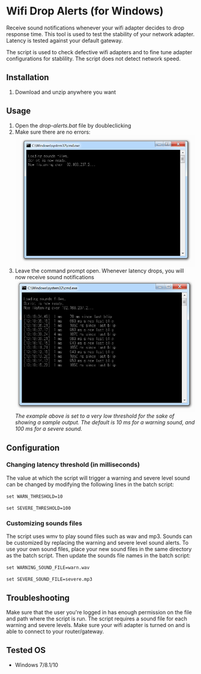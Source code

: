 # Wifi Drop Alerts (for Windows)
Receive sound notifications whenever your wifi adapter decides to drop response time. This tool is used to test the stability of your network adapter. Latency is tested against your default gateway. 

The script is used to check defective wifi adapters and to fine tune adapter configurations for stablility. The script does not detect network speed.

## Installation
1. Download and unzip anywhere you want

## Usage
1. Open the _drop-alerts.bat_ file by doubleclicking
2. Make sure there are no errors:
![startup example](https://github.com/skonagaya/Wifi-Drop-Alerts/blob/master/correct%20startup.png?raw=true)
3. Leave the command prompt open. Whenever latency drops, you will now receive sound notifications
![example](https://github.com/skonagaya/Wifi-Drop-Alerts/blob/master/reading%20example.png?raw=true)
_The example above is set to a very low threshold for the sake of showing a sample output. The default is 10 ms for a warning sound, and 100 ms for a severe sound._

## Configuration
### Changing latency threshold (in milliseconds)
The value at which the script will trigger a warning and severe level sound can be changed by modifying the following lines in the batch script:

`set WARN_THRESHOLD=10`

`set SEVERE_THRESHOLD=100`

### Customizing sounds files
The script uses wmv to play sound files such as wav and mp3. Sounds can be customized by replacing the warning and severe level sound alerts. 
To use your own sound files, place your new sound files in the same directory as the batch script. Then update the sounds file names in the batch script:

`set WARNING_SOUND_FILE=warn.wav`

`set SEVERE_SOUND_FILE=severe.mp3`

## Troubleshooting
Make sure that the user you're logged in has enough permission on the file and path where the script is run. The script requires a sound file for each warning and severe levels. Make sure your wifi adapter is turned on and is able to connect to your router/gateway.

## Tested OS
- Windows 7/8.1/10
